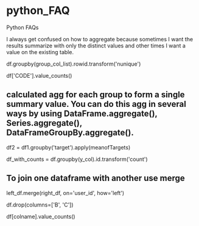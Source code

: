 # python_FAQ
Python FAQs

I always get confused on how to aggregate because sometimes I want the results summarize with only the distinct values and other times I want a value on the existing table.

df.groupby(group_col_list).rowid.transform('nunique')



df['CODE'].value_counts()

## calculated agg for each group to form a single summary value. You can do this agg in several ways by using DataFrame.aggregate(), Series.aggregate(), DataFrameGroupBy.aggregate().
 
 
 df2 = df1.groupby('target').apply(meanofTargets)


df_with_counts = df.groupby(y_col).id.transform('count')

## To join one dataframe with another use merge
 
left_df.merge(right_df, on='user_id', how='left')

df.drop(columns=['B', 'C'])

df[colname].value_counts()
